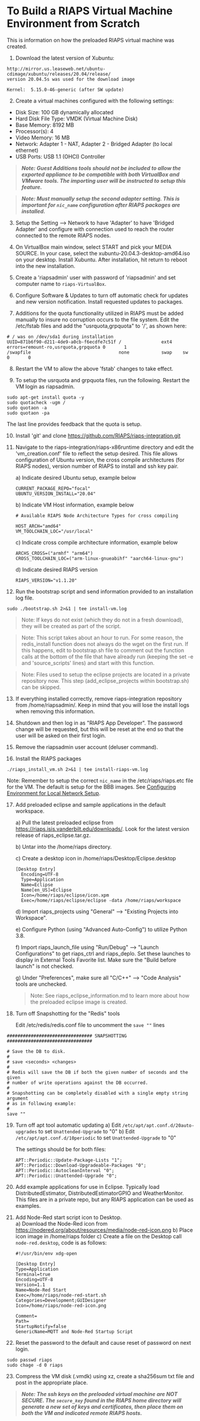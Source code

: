 # To Build a RIAPS Virtual Machine Environment from Scratch

This is information on how the preloaded RIAPS virtual machine was created.   

1) Download the latest version of Xubuntu:
```
http://mirror.us.leaseweb.net/ubuntu-cdimage/xubuntu/releases/20.04/release/
version 20.04.5s was used for the download image

Kernel:  5.15.0-46-generic (after SW update)
```

2) Create a virtual machines configured with the following settings:
  - Disk Size:  100 GB dynamically allocated
  - Hard Disk File Type:  VMDK (Virtual Machine Disk)
  - Base Memory:  8192 MB
  - Processor(s):  4
  - Video Memory:  16 MB
  - Network:  Adapter 1 - NAT, Adapter 2 - Bridged Adapter (to local ethernet)
  - USB Ports:  USB 1.1 (OHCI) Controller  

> ***Note: Guest Additions tools should not be included to allow the exported appliance to be compatible with both VirtualBox and VMware tools.  The importing user will be instructed to setup this feature.***

> ***Note: Must manually setup the second adapter setting.  This is important for `nic_name` configuration after RIAPS packages are installed.***

3) Setup the Setting --> Network to have 'Adapter' to have 'Bridged Adapter' and configure with connection used to reach the router connected to the remote RIAPS nodes.

4) On VirtualBox main window, select START and pick your MEDIA SOURCE. In your case, select the xubuntu-20.04.3-desktop-amd64.iso on your desktop.  Install Xubuntu.  After installation, hit return to reboot into the new installation.

5) Create a 'riapsadmin' user with password of 'riapsadmin' and set computer name to `riaps-VirtualBox`.

6) Configure Software & Updates to turn off automatic check for updates and new version notification. Install requested updates to packages.

7) Additions for the quota functionality utilized in RIAPS must be added manually to insure no corruption occurs to the file system.  Edit the /etc/fstab files and add the "usrquota,grpquota" to '/', as shown here:

```
# / was on /dev/sda1 during installation
UUID=871b6f90-d211-4de9-a0cb-f6ecdfe7c51f /               ext4    errors=remount-ro,usrquota,grpquota 0       1
/swapfile                                 none            swap    sw              0       0
```

8) Restart the VM to allow the above 'fstab' changes to take effect.


9) To setup the usrquota and grpquota files, run the following. Restart the VM login as riapsadmin.

```
sudo apt-get install quota -y
sudo quotacheck -ugm /
sudo quotaon -a
sudo quotaon -pa
```

The last line provides feedback that the quota is setup.

10) Install 'git' and clone https://github.com/RIAPS/riaps-integration.git

11) Navigate to the riaps-integration/riaps-x86runtime directory and edit the 'vm_creation.conf' file to reflect the setup desired.  This file allows configuration of Ubuntu version, the cross compile architectures (for RIAPS nodes), version number of RIAPS to install and ssh key pair.

    a) Indicate desired Ubuntu setup, example below

    ```
    CURRENT_PACKAGE_REPO="focal"
    UBUNTU_VERSION_INSTALL="20.04"
    ```

    b) Indicate VM Host information, example below

    ```
    # Available RIAPS Node Architecture Types for cross compiling

    HOST_ARCH="amd64"
    VM_TOOLCHAIN_LOC="/usr/local"
    ```

    c) Indicate cross compile architecture information, example below

    ```
    ARCHS_CROSS=("armhf" "arm64")
    CROSS_TOOLCHAIN_LOC=("arm-linux-gnueabihf" "aarch64-linux-gnu")
    ```

    d) Indicate desired RIAPS version

    ```
    RIAPS_VERSION="v1.1.20"
    ```

12) Run the bootstrap script and send information provided to an installation log file.

```
sudo ./bootstrap.sh 2>&1 | tee install-vm.log
```

> Note:  If keys do not exist (which they do not in a fresh download), they will be created as part of the script.  

> Note: This script takes about an hour to run. For some reason, the redis_install function does not always do the wget on the first run. If this happens, edit to bootstrap.sh file to comment out the function calls at the bottom of the file that have already run (keeping the set -e and 'source_scripts' lines) and start with this function.

> Note:  Files used to setup the eclipse projects are located in a private repository now.  This step (add_eclipse_projects within bootstrap.sh) can be skipped.

13) If everything installed correctly, remove riaps-integration repository from /home/riapsadmin/. Keep in mind that you will lose the install logs when removing this information.

14) Shutdown and then log in as "RIAPS App Developer".  The password change will be requested, but this will be reset at the end so that the user will be asked on their first login.

15) Remove the riapsadmin user account (deluser command).

16) Install the RIAPS packages

```./riaps_install_vm.sh 2>&1 | tee install-riaps-vm.log```

  Note:  Remember to setup the correct `nic_name` in the /etc/riaps/riaps.etc file for the VM.  The default is setup for the BBB images.  See [Configuring Environment for Local Network Setup](https://github.com/RIAPS/riaps-integration/blob/master/riaps-x86runtime/README.md#configuring-environment-for-local-network-setup).

17) Add preloaded eclipse and sample applications in the default workspace.

    a) Pull the latest preloaded eclipse from https://riaps.isis.vanderbilt.edu/downloads/.  Look for the latest version release of riaps_eclipse.tar.gz.

    b) Untar into the /home/riaps directory.

    c) Create a desktop icon in /home/riaps/Desktop/Eclipse.desktop

    ```
    [Desktop Entry]
      Encoding=UTF-8
      Type=Application
      Name=Eclipse
      Name[en_US]=Eclipse
      Icon=/home/riaps/eclipse/icon.xpm
      Exec=/home/riaps/eclipse/eclipse -data /home/riaps/workspace
    ```

    d) Import riaps_projects using "General" --> "Existing Projects into Workspace".

    e) Configure Python (using "Advanced Auto-Config") to utilize Python 3.8.

    f) Import riaps_launch_file using "Run/Debug" --> "Launch Configurations" to get riaps_ctrl and riaps_deplo.  Set these launches to display in External Tools Favorite list.  Make sure the "Build before launch" is not checked.

    g) Under "Preferences", make sure all "C/C++" --> "Code Analysis" tools are unchecked.

    > Note:  See riaps_eclipse_information.md to learn more about how the preloaded eclipse image is created.

18) Turn off Snapshotting for the "Redis" tools

    Edit /etc/redis/redis.conf file to uncomment the `save ""` lines

```
################################ SNAPSHOTTING  ################################

# Save the DB to disk.
#
# save <seconds> <changes>
#
# Redis will save the DB if both the given number of seconds and the given
# number of write operations against the DB occurred.
#
# Snapshotting can be completely disabled with a single empty string argument
# as in following example:
#
save ""
```

19) Turn off apt tool automatic updating
    a) Edit `/etc/apt/apt.conf.d/20auto-upgrades` to set `Unattended-Upgrade` to "0"
    b) Edit `/etc/apt/apt.conf.d/10periodic` to set `Unattended-Upgrade` to "0"

    The settings should be for both files:
    ```
    APT::Periodic::Update-Package-Lists "1";
    APT::Periodic::Download-Upgradeable-Packages "0";
    APT::Periodic::AutocleanInterval "0";
    APT::Periodic::Unattended-Upgrade "0";
    ```

20) Add example applications for use in Eclipse.  Typically load DistributedEstimator, DistributedEstimatorGPIO and WeatherMonitor.  This files are in a private repo, but any RIAPS application can be used as examples.

21) Add Node-Red start script icon to Desktop.  
    a) Download the Node-Red icon from https://nodered.org/about/resources/media/node-red-icon.png
    b) Place icon image in /home/riaps folder
    c) Create a file on the Desktop call `node-red.desktop`, code is as follows:
    ```
    #!/usr/bin/env xdg-open
    
    [Desktop Entry]
    Type=Application
    Terminal=true
    Encoding=UTF-8
    Version=1.1
    Name=Node-Red Start
    Exec=/home/riaps/node-red-start.sh
    Categories=Development;GUIDesigner
    Icon=/home/riaps/node-red-icon.png

    Comment=
    Path=
    StartupNotify=false
    GenericName=MQTT and Node-Red Startup Script
    ```

22) Reset the password to the default and cause reset of password on next login.

```
sudo passwd riaps
sudo chage -d 0 riaps
```

23) Compress the VM disk (.vmdk) using xz, create a sha256sum txt file and post in the appropriate place.

>***Note: The ssh keys on the preloaded virtual machine are **NOT SECURE**.  The ```secure_key``` found in the RIAPS home directory will generate a new set of keys and certificates, then place them on both the VM and indicated remote RIAPS hosts.***

